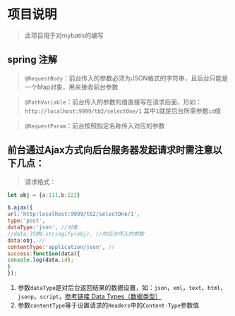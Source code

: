 # 项目说明

> 此项目用于对mybatis的编写

## spring 注解
> `@RequestBody`：前台传入的参数必须为JSON格式的字符串，且后台只能是一个Map对象，用来接收前台参数

> `@PathVariable`：前台传入的参数的值直接写在请求后面，形如：`http://localhost:9999/tb2/selectOne/1` 其中`1`就是后台所需参数`id`值

> `@RequestParam`：前台按照指定名称传入对应的参数


## 前台通过Ajax方式向后台服务器发起请求时需注意以下几点：

> 请求格式：

```js
let obj = {a:111,b:222}

$.ajax({
url:'http:localhost:9999/tb2/selectOne/1',
type:'post',
dataType:'json', //对象
//data:JSON.stringify(obj), //向后台传入的参数
data:obj, //
contentType:'application/json', //
success:function(data){
console.log(data.id);
}
});
```

1. 参数`dataType`是对后台返回结果的数据设置，如：`json`，`xml`，`text`，`html`，`jsonp`，`script`，[参考链接 Data Types（数据类型）](https://www.jquery123.com/jQuery.ajax/)
2. 参数`contentType`等于设置请求的`Headers`中的`Content-Type`参数值
